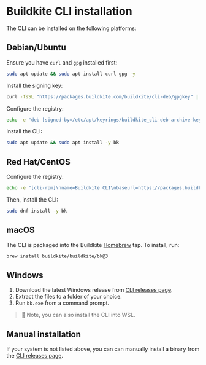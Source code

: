 # Buildkite CLI installation

The CLI can be installed on the following platforms:

## Debian/Ubuntu

Ensure you have `curl` and `gpg` installed first:

```sh
sudo apt update && sudo apt install curl gpg -y
```

Install the signing key:

```sh
curl -fsSL "https://packages.buildkite.com/buildkite/cli-deb/gpgkey" | sudo gpg --dearmor -o /etc/apt/keyrings/buildkite_cli-deb-archive-keyring.gpg
```

Configure the registry:

```sh
echo -e "deb [signed-by=/etc/apt/keyrings/buildkite_cli-deb-archive-keyring.gpg] https://packages.buildkite.com/buildkite/cli-deb/any/ any main\ndeb-src [signed-by=/etc/apt/keyrings/buildkite_cli-deb-archive-keyring.gpg] https://packages.buildkite.com/buildkite/cli-deb/any/ any main" | sudo tee /etc/apt/sources.list.d/buildkite-buildkite-cli-deb.list
```

Install the CLI:

```sh
sudo apt update && sudo apt install -y bk
```

## Red Hat/CentOS

Configure the registry:

```sh
echo -e "[cli-rpm]\nname=Buildkite CLI\nbaseurl=https://packages.buildkite.com/buildkite/cli-rpm/rpm_any/rpm_any/\$basearch\nenabled=1\nrepo_gpgcheck=1\ngpgcheck=0\ngpgkey=https://packages.buildkite.com/buildkite/cli-rpm/gpgkey\npriority=1" | sudo tee /etc/yum.repos.d/cli-rpm.repo
```

Then, install the CLI:

```sh
sudo dnf install -y bk
```

## macOS

The CLI is packaged into the Buildkite [Homebrew](http://brew.sh/) tap. To install, run:

```sh
brew install buildkite/buildkite/bk@3
```

## Windows

1. Download the latest Windows release from [CLI releases page](https://github.com/buildkite/cli/releases).
2. Extract the files to a folder of your choice.
3. Run `bk.exe` from a command prompt.

> 📘
> Note, you can also install the CLI into WSL.

## Manual installation

If your system is not listed above, you can can manually install a binary from the [CLI releases page](https://github.com/buildkite/cli/releases).
